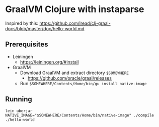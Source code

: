 # GraalVM Clojure with instaparse

Inspired by this: https://github.com/lread/clj-graal-docs/blob/master/doc/hello-world.md

## Prerequisites

- Leiningen
  - https://leiningen.org/#install
- GraalVM
  - Download GraalVM and extract directory `$SOMEWHERE`
    - https://github.com/oracle/graal/releases
  - Run `$SOMEWHERE/Contents/Home/bin/gu install native-image`

## Running

```
lein uberjar
NATIVE_IMAGE="$SOMEWHERE/Contents/Home/bin/native-image" ./compile
./hello-world
```
